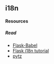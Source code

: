 ## i18n

#### Resources
##### Read

- [Flask-Babel](https://web.archive.org/web/20201111174034/https://flask-babel.tkte.ch/)
- [Flask i18n tutorial](https://blog.miguelgrinberg.com/post/the-flask-mega-tutorial-part-xiii-i18n-and-l10n)
- [pytz](https://sourceforge.net/directory/software-development/windows/)
